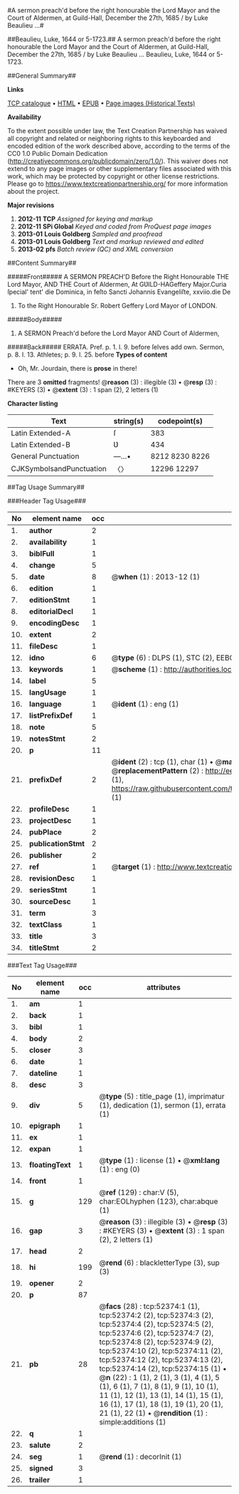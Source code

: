 #A sermon preach'd before the right honourable the Lord Mayor and the Court of Aldermen, at Guild-Hall, December the 27th, 1685 / by Luke Beaulieu ...#

##Beaulieu, Luke, 1644 or 5-1723.##
A sermon preach'd before the right honourable the Lord Mayor and the Court of Aldermen, at Guild-Hall, December the 27th, 1685 / by Luke Beaulieu ...
Beaulieu, Luke, 1644 or 5-1723.

##General Summary##

**Links**

[TCP catalogue](http://www.ota.ox.ac.uk/tcp/)  • 
[HTML](http://tei.it.ox.ac.uk/tcp/Texts-HTML/free/A27/A27173.html)  • 
[EPUB](http://tei.it.ox.ac.uk/tcp/Texts-EPUB/free/A27/A27173.epub) • 
[Page images (Historical Texts)](https://historicaltexts.jisc.ac.uk/eebo-12009872e)

**Availability**

To the extent possible under law, the Text Creation Partnership has waived all copyright and related or neighboring rights to this keyboarded and encoded edition of the work described above, according to the terms of the CC0 1.0 Public Domain Dedication (http://creativecommons.org/publicdomain/zero/1.0/). This waiver does not extend to any page images or other supplementary files associated with this work, which may be protected by copyright or other license restrictions. Please go to https://www.textcreationpartnership.org/ for more information about the project.

**Major revisions**

1. __2012-11__ __TCP__ *Assigned for keying and markup*
1. __2012-11__ __SPi Global__ *Keyed and coded from ProQuest page images*
1. __2013-01__ __Louis Goldberg__ *Sampled and proofread*
1. __2013-01__ __Louis Goldberg__ *Text and markup reviewed and edited*
1. __2013-02__ __pfs__ *Batch review (QC) and XML conversion*

##Content Summary##

#####Front#####
A SERMON PREACH'D Before the Right Honourable THE Lord Mayor, AND THE Court of Aldermen, At GƲILD-HAGeffery Major.Curia ſpecial' tent' die Dominica, in feſto Sancti Johannis Evangeliſte, xxviio.die De
1. To the Right Honourable Sr. Robert Geffery Lord Mayor of LONDON.

#####Body#####

1. A SERMON Preach'd before the Lord Mayor AND Court of Aldermen,

#####Back#####
ERRATA. Pref. p. 1. l. 9. before ſelves add own. Sermon, p. 8. l. 13. Athletes; p. 9. l. 25. before 
**Types of content**

  * Oh, Mr. Jourdain, there is **prose** in there!

There are 3 **omitted** fragments! 
 @__reason__ (3) : illegible (3)  •  @__resp__ (3) : #KEYERS (3)  •  @__extent__ (3) : 1 span (2), 2 letters (1)

**Character listing**


|Text|string(s)|codepoint(s)|
|---|---|---|
|Latin Extended-A|ſ|383|
|Latin Extended-B|Ʋ|434|
|General Punctuation|—…•|8212 8230 8226|
|CJKSymbolsandPunctuation|〈〉|12296 12297|

##Tag Usage Summary##

###Header Tag Usage###

|No|element name|occ|attributes|
|---|---|---|---|
|1.|__author__|2||
|2.|__availability__|1||
|3.|__biblFull__|1||
|4.|__change__|5||
|5.|__date__|8| @__when__ (1) : 2013-12 (1)|
|6.|__edition__|1||
|7.|__editionStmt__|1||
|8.|__editorialDecl__|1||
|9.|__encodingDesc__|1||
|10.|__extent__|2||
|11.|__fileDesc__|1||
|12.|__idno__|6| @__type__ (6) : DLPS (1), STC (2), EEBO-CITATION (1), OCLC (1), VID (1)|
|13.|__keywords__|1| @__scheme__ (1) : http://authorities.loc.gov/ (1)|
|14.|__label__|5||
|15.|__langUsage__|1||
|16.|__language__|1| @__ident__ (1) : eng (1)|
|17.|__listPrefixDef__|1||
|18.|__note__|5||
|19.|__notesStmt__|2||
|20.|__p__|11||
|21.|__prefixDef__|2| @__ident__ (2) : tcp (1), char (1)  •  @__matchPattern__ (2) : ([0-9\-]+):([0-9IVX]+) (1), (.+) (1)  •  @__replacementPattern__ (2) : http://eebo.chadwyck.com/downloadtiff?vid=$1&page=$2 (1), https://raw.githubusercontent.com/textcreationpartnership/Texts/master/tcpchars.xml#$1 (1)|
|22.|__profileDesc__|1||
|23.|__projectDesc__|1||
|24.|__pubPlace__|2||
|25.|__publicationStmt__|2||
|26.|__publisher__|2||
|27.|__ref__|1| @__target__ (1) : http://www.textcreationpartnership.org/docs/. (1)|
|28.|__revisionDesc__|1||
|29.|__seriesStmt__|1||
|30.|__sourceDesc__|1||
|31.|__term__|3||
|32.|__textClass__|1||
|33.|__title__|3||
|34.|__titleStmt__|2||


###Text Tag Usage###

|No|element name|occ|attributes|
|---|---|---|---|
|1.|__am__|1||
|2.|__back__|1||
|3.|__bibl__|1||
|4.|__body__|2||
|5.|__closer__|3||
|6.|__date__|1||
|7.|__dateline__|1||
|8.|__desc__|3||
|9.|__div__|5| @__type__ (5) : title_page (1), imprimatur (1), dedication (1), sermon (1), errata (1)|
|10.|__epigraph__|1||
|11.|__ex__|1||
|12.|__expan__|1||
|13.|__floatingText__|1| @__type__ (1) : license (1)  •  @__xml:lang__ (1) : eng (0)|
|14.|__front__|1||
|15.|__g__|129| @__ref__ (129) : char:V (5), char:EOLhyphen (123), char:abque (1)|
|16.|__gap__|3| @__reason__ (3) : illegible (3)  •  @__resp__ (3) : #KEYERS (3)  •  @__extent__ (3) : 1 span (2), 2 letters (1)|
|17.|__head__|2||
|18.|__hi__|199| @__rend__ (6) : blackletterType (3), sup (3)|
|19.|__opener__|2||
|20.|__p__|87||
|21.|__pb__|28| @__facs__ (28) : tcp:52374:1 (1), tcp:52374:2 (2), tcp:52374:3 (2), tcp:52374:4 (2), tcp:52374:5 (2), tcp:52374:6 (2), tcp:52374:7 (2), tcp:52374:8 (2), tcp:52374:9 (2), tcp:52374:10 (2), tcp:52374:11 (2), tcp:52374:12 (2), tcp:52374:13 (2), tcp:52374:14 (2), tcp:52374:15 (1)  •  @__n__ (22) : 1 (1), 2 (1), 3 (1), 4 (1), 5 (1), 6 (1), 7 (1), 8 (1), 9 (1), 10 (1), 11 (1), 12 (1), 13 (1), 14 (1), 15 (1), 16 (1), 17 (1), 18 (1), 19 (1), 20 (1), 21 (1), 22 (1)  •  @__rendition__ (1) : simple:additions (1)|
|22.|__q__|1||
|23.|__salute__|2||
|24.|__seg__|1| @__rend__ (1) : decorInit (1)|
|25.|__signed__|3||
|26.|__trailer__|1||
